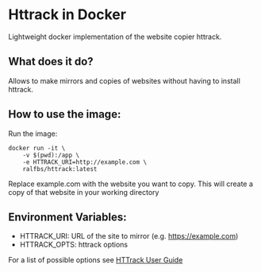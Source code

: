 Httrack in Docker
=================
Lightweight docker implementation of the website copier httrack. 


What does it do?
----------------
Allows to make mirrors and copies of websites without having to install httrack.

How to use the image:
---------------------
Run the image:
```
docker run -it \
    -v $(pwd):/app \
    -e HTTRACK_URI=http://example.com \
    ralfbs/httrack:latest
```
Replace example.com with the website you want to copy.
This will create a copy of that website in your working directory


Environment Variables:
----------------------

* HTTRACK_URI: URL of the site to mirror (e.g. https://example.com)
* HTTRACK_OPTS: httrack options

For a list of possible options see [HTTrack User Guide](https://www.httrack.com/html/fcguide.html)

